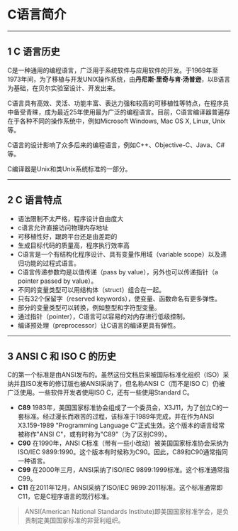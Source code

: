 # C语言简介

---
## 1 C 语言历史

C是一种通用的编程语言，广泛用于系统软件与应用软件的开发。于1969年至1973年间，为了移植与开发UNIX操作系统，由**丹尼斯·里奇与肯·汤普逊**，以B语言为基础，在贝尔实验室设计、开发出来。

C语言具有高效、灵活、功能丰富、表达力强和较高的可移植性等特点，在程序员中备受青睐，成为最近25年使用最为广泛的编程语言。目前，C语言编译器普遍存在于各种不同的操作系统中，例如Microsoft Windows, Mac OS X, Linux, Unix等。

C语言的设计影响了众多后来的编程语言，例如C++、Objective-C、Java、C#等。

C编译器是Unix和类Unix系统标准的一部分。

---
## 2 C 语言特点

- 语法限制不太严格，程序设计自由度大
- c语言允许直接访问物理内存地址
- 可移植性好，跟跨平台还是由差距的
- 生成目标代码的质量高，程序执行效率高
- C语言是一个有结构化程序设计、具有变量作用域（variable scope）以及递归功能的过程式语言。
- C语言传递参数均是以值传递（pass by value），另外也可以传递指针（a pointer passed by value）。
- 不同的变量类型可以用结构体（struct）组合在一起。
- 只有32个保留字（reserved keywords），使变量、函数命名有更多弹性。
- 部分的变量类型可以转换，例如整型和字符型变量。
- 通过指针（pointer），C语言可以容易的对内存进行低级控制。
- 编译预处理（preprocessor）让C语言的编译更具有弹性。

---
## 3 ANSI C 和 ISO C 的历史

C的第一个标准是由ANSI发布的。虽然这份文档后来被国际标准化组织（ISO）采纳并且ISO发布的修订版也被ANSI采纳了，但名称ANSI C（而不是ISO C）仍被广泛使用。一些软件开发者使用ISO C，还有一些使用Standard C。

-  **C89**
1983年，美国国家标准协会组成了一个委员会，X3J11，为了创立C的一套标准。经过漫长而艰苦的过程，该标准于1989年完成，并在作为ANSI X3.159-1989 "Programming Language C"正式生效。这个版本的语言经常被称作"ANSI C"，或有时称为"C89"（为了区别C99）。
-  **C90**
在1990年，ANSI C标准（带有一些小改动）被美国国家标准协会采纳为ISO/IEC 9899:1990。这个版本有时候称为C90。因此，C89和C90通常指同一种语言。
-  **C99**
在2000年三月，ANSI采纳了ISO/IEC 9899:1999标准。这个标准通常指C99。
-  **C11**
在2011年12月，ANSI采纳了ISO/IEC 9899:2011标准。这个标准通常即C11，它是C程序语言的现行标准。

>ANSI(American National Standards Institute)即美国国家标准学会，是负责制定美国国家标准的非营利组织。


    




